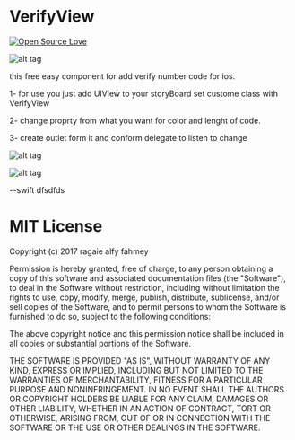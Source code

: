 # VerifyView 
  [![Open Source Love](https://badges.frapsoft.com/os/v1/open-source.svg?v=103)](https://github.com/ellerbrock/open-source-badges/)

  ![alt tag](https://github.com/ragaie/VerifyView/blob/master/screen%20shot/ezgif.com-video-to-gif.gif)


this free easy component for add verify number code for ios.

1- for use you just add UIView to your storyBoard set custome class with VerifyView

2- change proprty from what you want for color and lenght of code.

3- create outlet form it and conform delegate to listen to change

 ![alt tag](https://github.com/ragaie/VerifyView/blob/master/screen%20shot/Screen%20Shot%202017-11-23%20at%202.52.11%20PM.png)
 
  ![alt tag](https://github.com/ragaie/VerifyView/blob/master/screen%20shot/Screen%20Shot%202017-11-23%20at%202.56.38%20PM.png)


--swift
dfsdfds

# MIT License

Copyright (c) 2017 ragaie alfy fahmey

Permission is hereby granted, free of charge, to any person obtaining a copy
of this software and associated documentation files (the "Software"), to deal
in the Software without restriction, including without limitation the rights
to use, copy, modify, merge, publish, distribute, sublicense, and/or sell
copies of the Software, and to permit persons to whom the Software is
furnished to do so, subject to the following conditions:

The above copyright notice and this permission notice shall be included in all
copies or substantial portions of the Software.

THE SOFTWARE IS PROVIDED "AS IS", WITHOUT WARRANTY OF ANY KIND, EXPRESS OR
IMPLIED, INCLUDING BUT NOT LIMITED TO THE WARRANTIES OF MERCHANTABILITY,
FITNESS FOR A PARTICULAR PURPOSE AND NONINFRINGEMENT. IN NO EVENT SHALL THE
AUTHORS OR COPYRIGHT HOLDERS BE LIABLE FOR ANY CLAIM, DAMAGES OR OTHER
LIABILITY, WHETHER IN AN ACTION OF CONTRACT, TORT OR OTHERWISE, ARISING FROM,
OUT OF OR IN CONNECTION WITH THE SOFTWARE OR THE USE OR OTHER DEALINGS IN THE
SOFTWARE.
